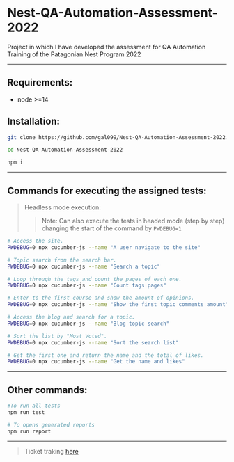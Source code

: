 # **Nest-QA-Automation-Assessment-2022**

Project in which I have developed the assessment for QA Automation Training of the Patagonian Nest Program 2022

---

## Requirements:

- node >=14

## Installation:

```bash
git clone https://github.com/gal099/Nest-QA-Automation-Assessment-2022.git

cd Nest-QA-Automation-Assessment-2022

npm i
```

---

## Commands for executing the assigned tests:

> Headless mode execution:
>
> > Note: Can also execute the tests in headed mode (step by step) changing the start of the command by `PWDEBUG=1`

```bash
# Access the site.
PWDEBUG=0 npx cucumber-js --name "A user navigate to the site"

# Topic search from the search bar.
PWDEBUG=0 npx cucumber-js --name "Search a topic"

# Loop through the tags and count the pages of each one.
PWDEBUG=0 npx cucumber-js --name "Count tags pages"

# Enter to the first course and show the amount of opinions.
PWDEBUG=0 npx cucumber-js --name "Show the first topic comments amount"

# Access the blog and search for a topic.
PWDEBUG=0 npx cucumber-js --name "Blog topic search"

# Sort the list by "Most Voted".
PWDEBUG=0 npx cucumber-js --name "Sort the search list"

# Get the first one and return the name and the total of likes.
PWDEBUG=0 npx cucumber-js --name "Get the name and likes"
```

---

## Other commands:

```bash
#To run all tests
npm run test

# To opens generated reports
npm run report
```

---

> Ticket traking [here](https://app.clickup.com/3094033/v/s/49677462)
